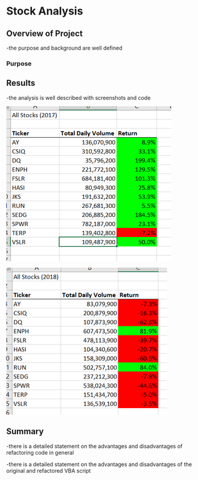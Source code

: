 # Stock Analysis

## Overview of Project

-the purpose and background are well defined

### Purpose

## Results

-the analysis is well described with screenshots and code

![2017_data](https://github.com/cewarkentin/stock-analysis/blob/main/2017%20data.png)

![2018_data](https://github.com/cewarkentin/stock-analysis/blob/main/2018%20data.png)

## Summary

-there is a detailed statement on the advantages and disadvantages of refactoring code in general

-there is a detailed statement on the advantages and disadvantages of the original and refactored VBA script
